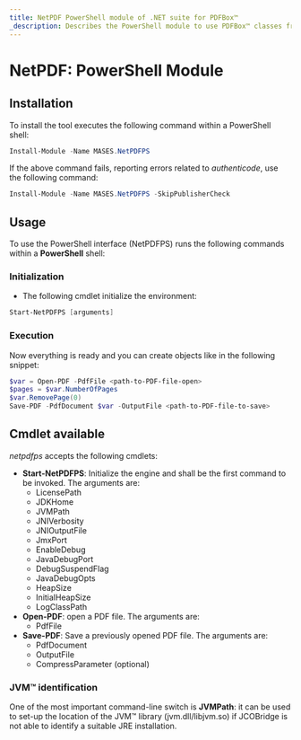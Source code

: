 ```yaml
---
title: NetPDF PowerShell module of .NET suite for PDFBox™
_description: Describes the PowerShell module to use PDFBox™ classes from any PowerShell shell
---
```


# NetPDF: PowerShell Module

## Installation

To install the tool executes the following command within a PowerShell shell:

```powershell
Install-Module -Name MASES.NetPDFPS
```

If the above command fails, reporting errors related to _authenticode_, use the following command:

```powershell
Install-Module -Name MASES.NetPDFPS -SkipPublisherCheck
```

## Usage

To use the PowerShell interface (NetPDFPS) runs the following commands within a **PowerShell** shell:

### Initialization

* The following cmdlet initialize the environment:

```powershell
Start-NetPDFPS [arguments]
```

### Execution

Now everything is ready and you can create objects like in the following snippet:

```powershell
$var = Open-PDF -PdfFile <path-to-PDF-file-open>
$pages = $var.NumberOfPages
$var.RemovePage(0)
Save-PDF -PdfDocument $var -OutputFile <path-to-PDF-file-to-save>
```

## Cmdlet available

_netpdfps_ accepts the following cmdlets:

* **Start-NetPDFPS**: Initialize the engine and shall be the first command to be invoked. The arguments are:
  * LicensePath
  * JDKHome
  * JVMPath
  * JNIVerbosity
  * JNIOutputFile
  * JmxPort
  * EnableDebug
  * JavaDebugPort
  * DebugSuspendFlag
  * JavaDebugOpts
  * HeapSize
  * InitialHeapSize
  * LogClassPath
* **Open-PDF**: open a PDF file. The arguments are:
  * PdfFile
* **Save-PDF**: Save a previously opened PDF file. The arguments are:
  * PdfDocument
  * OutputFile
  * CompressParameter (optional)

### JVM™ identification

One of the most important command-line switch is **JVMPath**: it can be used to set-up the location of the JVM™ library (jvm.dll/libjvm.so) if JCOBridge is not able to identify a suitable JRE installation.

